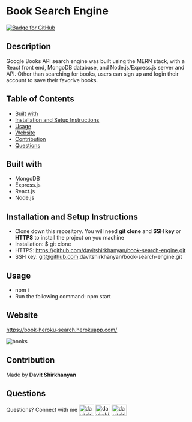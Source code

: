 # Book Search Engine

[![Badge for GitHub](https://img.shields.io/github/languages/top/davitshirkhanyan/book-search-engine1?style=flat&logo=appveyor)](https://davitshirkhanyan.github.io/book-search-engine/)

## Description

Google Books API search engine was built using the MERN stack, with a React front end, MongoDB database, and Node.js/Express.js server and API. Other than searching for books, users can sign up and login their account to save their favorive books.

## Table of Contents

- [Built with](#built-with)
- [Installation and Setup Instructions](#installation-and-setup-instructions)
- [Usage](#usage)
- [Website](#website)
- [Contribution](#contribution)
- [Questions](#questions)

## Built with

* MongoDB
* Express.js
* React.js
* Node.js


## Installation and Setup Instructions

* Clone down this repository. You will need **git clone** and **SSH key** or **HTTPS** to install the project on you machine
* Installation: $ git clone 
* HTTPS: https://github.com/davitshirkhanyan/book-search-engine.git
* SSH key: git@github.com:davitshirkhanyan/book-search-engine.git

## Usage

* npm i
* Run the following command: npm start

## Website

https://book-heroku-search.herokuapp.com/

![books](https://user-images.githubusercontent.com/74809116/117626171-aed77d00-b12b-11eb-83b0-e61a9f643a29.PNG)

## Contribution
Made by **Davit Shirkhanyan**

## Questions

Questions? Connect with me <a href="mailto:davit.shirkhanyan@gmail.com" target="_blank"><img align="center" src="https://cdn.jsdelivr.net/npm/simple-icons@3.0.1/icons/gmail.svg" alt="davitshirkhanyan" height="30" width="40" /></a>
<a href="https://github.com/davitshirkhanyan" target="_blank"><img align="center" src="https://cdn.jsdelivr.net/npm/simple-icons@3.0.1/icons/github.svg" alt="davitshirkhanyan" height="30" width="40" /></a>
<a href="https://www.linkedin.com/in/davit-shirkhanyan-9255b3161/" target="_blank"><img align="center" src="https://cdn.jsdelivr.net/npm/simple-icons@3.0.1/icons/linkedin.svg" alt="davitshirkhanyan" height="30" width="40" /></a>
